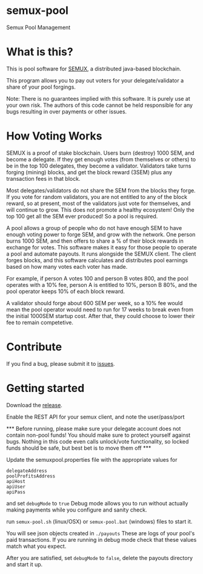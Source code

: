 # semux-pool
Semux Pool Management 

# What is this?
This is pool software for [SEMUX](https://www.semux.org/), a distributed java-based blockchain.

This program allows you to pay out voters for your delegate/validator a share of your pool forgings.

Note:  There is no guarantees implied with this software.  It is purely use at your own risk.  The authors of this code cannot be held responsible for any bugs resulting in over payments or other issues.

# How Voting Works
SEMUX is a proof of stake blockchain.  Users burn (destroy) 1000 SEM, and become a delegate.  If they get enough votes (from themselves or others) to be in the top 100 delegates, they become a validator.  Validators take turns forging (mining) blocks, and get the block reward (3SEM) plus any transaction fees in that block.

Most delegates/validators do not share the SEM from the blocks they forge.  If you vote for random validators, you are not entitled to any of the block reward, so at present, most of the validators just vote for themselves, and will continue to grow.  This does not promote a healthy ecosystem!  Only the top 100 get all the SEM ever produced!  So a pool is required.

A pool allows a group of people who do not have enough SEM to have enough voting power to forge SEM, and grow with the network.  One person burns 1000 SEM, and then offers to share a % of their block rewards in exchange for votes.  This software makes it easy for those people to operate a pool and automate payouts.  It runs alongside the SEMUX client.  The client forges blocks, and this software calculates and distributes pool earnings based on how many votes each voter has made.

For example, if person A votes 100 and person B votes 800, and the pool operates with a 10% fee, person A is entitled to 10%, person B 80%, and the pool operator keeps 10% of each block reward.  

A validator should forge about 600 SEM per week, so a 10% fee would mean the pool operator would need to run for 17 weeks to break even from the initial 1000SEM startup cost.  After that, they could choose to lower their fee to remain competetive. 


# Contribute

If you find a bug, please submit it to [issues](https://github.com/orogvany/semux-pool/issues).

# Getting started
Download the [release](https://github.com/orogvany/semux-pool/releases).

Enable the REST API for your semux client, and note the user/pass/port

*** Before running, please make sure your delegate account does not contain non-pool funds!  You should make sure to protect yourself against bugs.  Nothing in this code even calls unlock/vote functionality, so locked funds should be safe, but best bet is to move them off ***

Update the semuxpool.properties file with the appropriate values for

```
delegateAddress
poolProfitsAddress
apiHost
apiUser
apiPass
```
and set ``debugMode`` to ``true``
Debug mode allows you to run without actually making payments while you configure and sanity check.

run ``semux-pool.sh`` (linux/OSX) or ``semux-pool.bat`` (windows) files to start it.

You will see json objects created in ``./payouts``  These are logs of your pool's paid transactions.  If you are running in debug mode check that these values match what you expect.

After you are satisfied, set ``debugMode`` to ``false``, delete the payouts directory and start it up.
